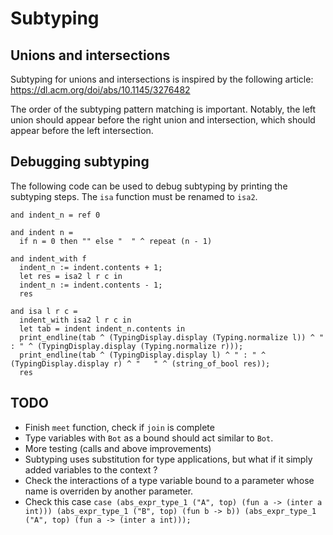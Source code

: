 # Subtyping

## Unions and intersections

Subtyping for unions and intersections is inspired by the following article:
https://dl.acm.org/doi/abs/10.1145/3276482

The order of the subtyping pattern matching is important. Notably, the left union should appear before the right union and intersection, which should appear before the left intersection.

## Debugging subtyping

The following code can be used to debug subtyping by printing the subtyping steps. The `isa` function must be renamed to `isa2`.

```
and indent_n = ref 0

and indent n =
  if n = 0 then "" else "  " ^ repeat (n - 1)

and indent_with f
  indent_n := indent.contents + 1;
  let res = isa2 l r c in
  indent_n := indent.contents - 1;
  res

and isa l r c =
  indent_with isa2 l r c in
  let tab = indent indent_n.contents in
  print_endline(tab ^ (TypingDisplay.display (Typing.normalize l)) ^ " : " ^ (TypingDisplay.display (Typing.normalize r)));
  print_endline(tab ^ (TypingDisplay.display l) ^ " : " ^ (TypingDisplay.display r) ^ "   " ^ (string_of_bool res));
  res
```

## TODO

- Finish `meet` function, check if `join` is complete
- Type variables with `Bot` as a bound should act similar to `Bot`.
- More testing (calls and above improvements)
- Subtyping uses substitution for type applications, but what if it simply added variables to the context ?
- Check the interactions of a type variable bound to a parameter whose name is overriden by another parameter.
- Check this case `case (abs_expr_type_1 ("A", top) (fun a -> (inter a int))) (abs_expr_type_1 ("B", top) (fun b -> b)) (abs_expr_type_1 ("A", top) (fun a -> (inter a int)));`
